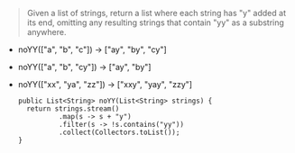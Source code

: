 > Given a list of strings, return a list where each string has "y" added at its end, omitting any resulting strings that contain "yy" as a substring anywhere.

- noYY(["a", "b", "c"]) → ["ay", "by", "cy"]
- noYY(["a", "b", "cy"]) → ["ay", "by"]
- noYY(["xx", "ya", "zz"]) → ["xxy", "yay", "zzy"]

      public List<String> noYY(List<String> strings) {
        return strings.stream()
                .map(s -> s + "y")
                .filter(s -> !s.contains("yy"))
                .collect(Collectors.toList());
      }
